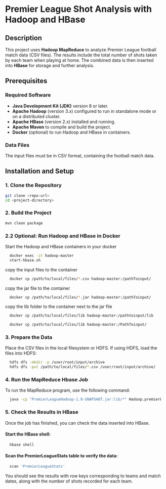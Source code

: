 # Premier League Shot Analysis with Hadoop and HBase

## Description

This project uses **Hadoop MapReduce** to analyze Premier League football match data (CSV files). The results include the total number of shots taken by each team when playing at home. The combined data is then inserted into **HBase** for storage and further analysis.

## Prerequisites

### Required Software

- **Java Development Kit (JDK)** version 8 or later.
- **Apache Hadoop** (version 3.x) configured to run in standalone mode or on a distributed cluster.
- **Apache HBase** (version 2.x) installed and running.
- **Apache Maven** to compile and build the project.
- **Docker** (optional) to run Hadoop and HBase in containers.

### Data Files

The input files must be in CSV format, containing the football match data.

## Installation and Setup

### 1. Clone the Repository

```bash
git clone <repo-url>
cd <project-directory>
```

### 2. Build the Project

```bash
mvn clean package
```


### 2.2 Optional: Run Hadoop and HBase in Docker

   Start the Hadoop and HBase containers in your docker

```bash
  docker exec -it hadoop-master
  start-hbase.sh
```

copy the input files to the container

```bash
  docker cp /path/to/local/files/*.csv hadoop-master:/pathToinput/
```

copy the jar file to the container

```bash
  docker cp /path/to/local/files/*.jar hadoop-master:/pathToinput/
```

copy the lib folder to the container next to the jar file

```bash
  docker cp /path/to/local/files/lib hadoop-master:/pathtoinput/lib
```

```bash
  docker cp /path/to/local/files/lib hadoop-master:/PathToinput/
```

### 3. Prepare the Data

   Place the CSV files in the local filesystem or HDFS.
   If using HDFS, load the files into HDFS:

```bash
  hdfs dfs -mkdir -p /user/root/input/archive
  hdfs dfs -put /path/to/local/files/*.csv /user/root/input/archive/
```

### 4. Run the MapReduce Hbase Job

To run the MapReduce program, use the following command:

```bash
  java -cp "PremierLeagueHadoop-1.0-SNAPSHOT.jar:lib/*" Hadoop.premierLeague.PremierLeague hdfs://hadoop-master:9000/user/root/input/archive hdfs://hadoop-master:9000/user/root/output
```
### 5. Check the Results in HBase

Once the job has finished, you can check the data inserted into HBase.

#### Start the HBase shell:

```bash
  hbase shell
```

#### Scan the PremierLeagueStats table to verify the data:

```bash
  scan 'PremierLeagueStats'
```

You should see the results with row keys corresponding to teams and match dates, along with the number of shots recorded for each team.


